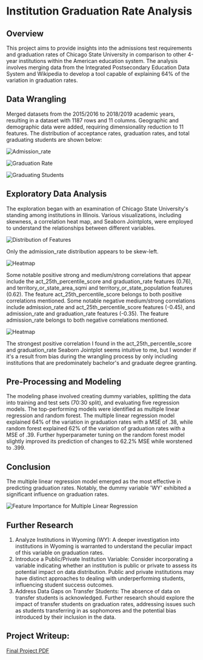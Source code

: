 Institution Graduation Rate Analysis
==============================

Overview
-----------------------------

This project aims to provide insights into the admissions test requirements and graduation rates of Chicago State University in comparison to other 4-year institutions within the American education system. The analysis involves merging data from the Integrated Postsecondary Education Data System and Wikipedia to develop a tool capable of explaining 64% of the variation in graduation rates.

Data Wrangling
-----------------------------

Merged datasets from the 2015/2016 to 2018/2019 academic years, resulting in a dataset with 1187 rows and 11 columns. Geographic and demographic data were added, requiring dimensionality reduction to 11 features.  The distribution of acceptance rates, graduation rates, and total graduating students are shown below:

![Admission_rate](https://github.com/Mkreitman/Capstone-Two/blob/main/reports/figures/Admission_rate.png)

![Graduation Rate](https://github.com/Mkreitman/Capstone-Two/blob/main/reports/figures/graduationrate.png)

![Graduating Students](https://github.com/Mkreitman/Capstone-Two/blob/main/reports/figures/graduating_student_frequency.png)

Exploratory Data Analysis
-----------------------------

The exploration began with an examination of Chicago State University's standing among institutions in Illinois. Various visualizations, including skewness, a correlation heat map, and Seaborn Jointplots, were employed to understand the relationships between different variables.

![Distribution of Features](https://github.com/Mkreitman/Capstone-Two/blob/main/reports/figures/distributions.png)

Only the admission_rate distribution appears to be skew-left.

![Heatmap](https://github.com/Mkreitman/Capstone-Two/blob/main/reports/figures/heatmap.png)

Some notable positive strong and medium/strong correlations that appear include the
act_25th_percentile_score and graduation_rate features (0.76), and territory_or_state_area_sqmi
and territory_or_state_population features (0.62). The feature act_25th_percentile_score belongs
to both positive correlations mentioned. Some notable negative medium/strong correlations
include admission_rate and act_25th_percentile_score features (-0.45), and admission_rate and
graduation_rate features (-0.35). The feature admission_rate belongs to both negative
correlations mentioned.

![Heatmap](https://github.com/Mkreitman/Capstone-Two/blob/main/reports/figures/corr_act_grad.png)

The strongest positive correlation I found in the act_25th_percentile_score and graduation_rate Seaborn Jointplot seems
intuitive to me, but I wonder if it's a result from bias during the wrangling process by only
including institutions that are predominately bachelor's and graduate degree granting.

Pre-Processing and Modeling
-----------------------------

The modeling phase involved creating dummy variables, splitting the data into training and test sets (70:30 split), and evaluating five regression models. The top-performing models were identified as multiple linear regression and random forest.  The multiple linear regression model explained 64% of the variation in graduation rates with a MSE of .38, while random forest explained 62% of the variation of graduation rates with a MSE of .39. Further hyperparameter tuning on the random forest model slightly improved its prediction of changes to 62.2% MSE while worstened to .399.

Conclusion
-----------------------------

The multiple linear regression model emerged as the most effective in predicting graduation rates. Notably, the dummy variable 'WY' exhibited a significant influence on graduation rates.

![Feature Importance for Multiple Linear Regression](https://github.com/Mkreitman/Capstone-Two/blob/main/reports/figures/FeatureImportance.png)

Further Research
-----------------------------

1. Analyze Institutions in Wyoming (WY): A deeper investigation into institutions in Wyoming is warranted to understand the peculiar impact of this variable on graduation rates.
2. Introduce a Public/Private Institution Variable: Consider incorporating a variable indicating whether an institution is public or private to assess its potential impact on data distribution. Public and private institutions may have distinct approaches to dealing with underperforming students, influencing student success outcomes.
3. Address Data Gaps on Transfer Students: The absence of data on transfer students is acknowledged. Further research should explore the impact of transfer students on graduation rates, addressing issues such as students transferring in as sophomores and the potential bias introduced by their inclusion in the data.

Project Writeup:
------------

[Final Project PDF](https://github.com/Mkreitman/Capstone-Two/blob/main/reports/Capstone_Final_Report.pdf)

